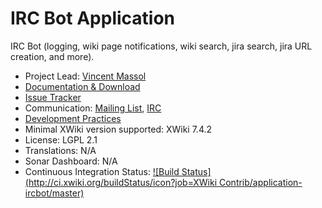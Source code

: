 # IRC Bot Application

IRC Bot (logging, wiki page notifications, wiki search, jira search, jira URL creation, and more).

* Project Lead: [Vincent Massol](http://www.xwiki.org/xwiki/bin/view/XWiki/VincentMassol)
* [Documentation & Download](http://extensions.xwiki.org/xwiki/bin/view/Extension/IRC+Bot+Application)
* [Issue Tracker](http://jira.xwiki.org/browse/IRCBOT)
* Communication: [Mailing List](http://dev.xwiki.org/xwiki/bin/view/Community/MailingLists), [IRC](http://dev.xwiki.org/xwiki/bin/view/Community/IRC)
* [Development Practices](http://dev.xwiki.org)
* Minimal XWiki version supported: XWiki 7.4.2
* License: LGPL 2.1
* Translations: N/A
* Sonar Dashboard: N/A
* Continuous Integration Status: [![Build Status](http://ci.xwiki.org/buildStatus/icon?job=XWiki Contrib/application-ircbot/master)](http://ci.xwiki.org/view/Contrib/job/XWiki%20Contrib/job/application-ircbot/job/master/)
